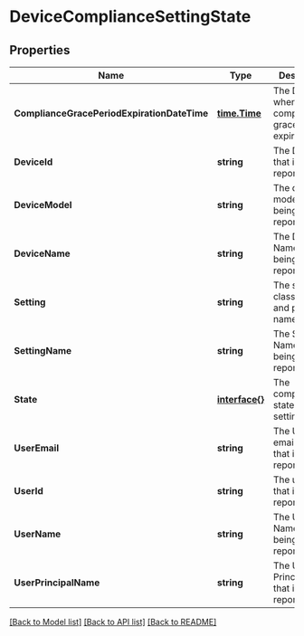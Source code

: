 # DeviceComplianceSettingState

## Properties

Name | Type | Description | Notes
------------ | ------------- | ------------- | -------------
**ComplianceGracePeriodExpirationDateTime** | [**time.Time**](time.Time.md) | The DateTime when device compliance grace period expires | [optional] 
**DeviceId** | **string** | The Device Id that is being reported | [optional] 
**DeviceModel** | **string** | The device model that is being reported | [optional] 
**DeviceName** | **string** | The Device Name that is being reported | [optional] 
**Setting** | **string** | The setting class name and property name. | [optional] 
**SettingName** | **string** | The Setting Name that is being reported | [optional] 
**State** | [**interface{}**](.md) | The compliance state of the setting | [optional] 
**UserEmail** | **string** | The User email address that is being reported | [optional] 
**UserId** | **string** | The user Id that is being reported | [optional] 
**UserName** | **string** | The User Name that is being reported | [optional] 
**UserPrincipalName** | **string** | The User PrincipalName that is being reported | [optional] 

[[Back to Model list]](../README.md#documentation-for-models) [[Back to API list]](../README.md#documentation-for-api-endpoints) [[Back to README]](../README.md)


